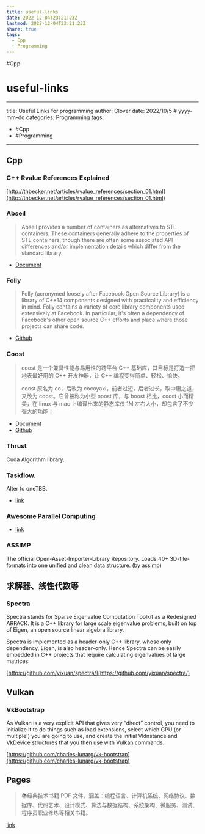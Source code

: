 ```yaml
---
title: useful-links
date: 2022-12-04T23:21:23Z
lastmod: 2022-12-04T23:21:23Z
share: true
tags:
  - Cpp
  - Programming
---
```



#Cpp 

# useful-links

---

title: Useful Links for programming
author: Clover
date: 2022/10/5 # yyyy-mm-dd
categories: Programming
tags:

- #Cpp
- #Programming

---

## Cpp

### C++ Rvalue References Explained

[http://thbecker.net/articles/rvalue_references/section_01.html](http://thbecker.net/articles/rvalue_references/section_01.html)

### Abseil

> Abseil provides a number of containers as alternatives to STL containers. These containers generally adhere to the properties of STL containers, though there are often some associated API differences and/or implementation details which differ from the standard library.

- [Document](https://abseil.io/docs/cpp/)

### Folly

> Folly (acronymed loosely after Facebook Open Source Library) is a library of C++14 components designed with practicality and efficiency in mind. Folly contains a variety of core library components used extensively at Facebook. In particular, it's often a dependency of Facebook's other open source C++ efforts and place where those projects can share code.

- [Github](https://github.com/facebook/folly)

### Coost

> coost 是一个兼具性能与易用性的跨平台 C++ 基础库，其目标是打造一把地表最好用的 C++ 开发神器，让 C++ 编程变得简单、轻松、愉快。
>
> coost 原名为 co，后改为 cocoyaxi，前者过短，后者过长，取中庸之道，又改为 coost。它曾被称为小型 boost 库，与 boost 相比，coost 小而精美，在 linux 与 mac 上编译出来的静态库仅 1M 左右大小，却包含了不少强大的功能：

- [Document](https://coostdocs.github.io/cn/about/co/)
- [Github](https://github.com/idealvin/coost)

### Thrust

Cuda Algorithm library.

### Taskflow.

Alter to oneTBB.

- [link](https://github.com/taskflow/taskflow)

### Awesome Parallel Computing

- [link](https://github.com/taskflow/awesome-parallel-computing)

### ASSIMP

The official Open-Asset-Importer-Library Repository. Loads 40+ 3D-file-formats into one unified and clean data structure. (by assimp)

## 求解器、线性代数等

### Spectra

Spectra stands for Sparse Eigenvalue Computation Toolkit as a Redesigned ARPACK. It is a C++ library for large scale eigenvalue problems, built on top of Eigen, an open source linear algebra library.

Spectra is implemented as a header-only C++ library, whose only dependency, Eigen, is also header-only. Hence Spectra can be easily embedded in C++ projects that require calculating eigenvalues of large matrices.

[https://github.com/yixuan/spectra/](https://github.com/yixuan/spectra/)

## Vulkan

### VkBootstrap

As Vulkan is a very explicit API that gives very “direct” control, you need to initialize it to do things such as load extensions, select which GPU (or multiple!) you are going to use, and create the initial VkInstance and VkDevice structures that you then use with Vulkan commands.

[https://github.com/charles-lunarg/vk-bootstrap](https://github.com/charles-lunarg/vk-bootstrap)

## Pages

> 📚经典技术书籍 PDF 文件，涵盖：编程语言、计算机系统、网络协议、数据库、代码艺术、设计模式、算法与数据结构、系统架构、微服务、测试、程序员职业修炼等相关书籍。

[link](https://awesome-programming-books.github.io)

